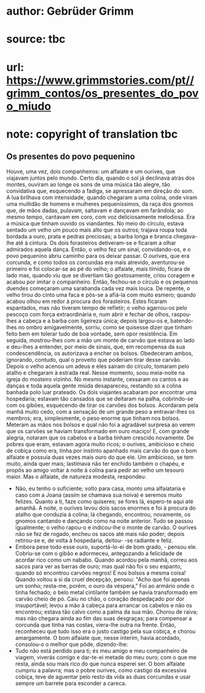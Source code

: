 # author: Gebrüder Grimm
# source: tbc
# url: https://www.grimmstories.com/pt//grimm_contos/os_presentes_do_povo_miudo
# note: copyright of translation tbc

## Os presentes do povo pequenino 

Houve, uma vez, dois companheiros: um alfaiate e um ourives, que
viajavam juntos pelo mundo. Certo dia, quando o sol já declinava atrás
dos montes, ouviram ao longe os sons de uma música tão alegre, tão
convidativa que, esquecendo a fadiga, se apressaram em direção do som. A
lua brilhava com intensidade, quando chegaram a uma colina, onde viram
uma multidão de homens e mulheres pequeníssimos, da raça dos gnomos que,
de mãos dadas, pulavam, saltavam e dançavam em farândola; ao mesmo
tempo, cantavam em coro, com voz deliciosamente melodiosa. Era a música
que tinham ouvido os viandantes.
No meio do círculo, estava sentado um velho um pouco mais alto que os
outros; trajava roupa toda bordada a ouro, prata e pedras preciosas; a
barba longa e branca chegava-lhe até à cintura. Os dois forasteiros
detiveram-se e ficaram a olhar admirados aquela dança. Então, o velho
fez um sinal, convidando-os, e o povo pequenino abriu caminho para os
deixar passar.
O ourives, que era corcunda, e como todos os corcundas era mais
atrevido, aventurou-se primeiro e foi colocar-se ao pé do velho; o
alfaiate, mais tímido, ficara de lado mas, quando viu que se divertiam
tão gostosamente, criou coragem e acabou por imitar o companheiro.
Então, fechou-se o círculo e os pequenos duendes começaram uma sarabanda
cada vez mais louca. De repente, o velho tirou do cinto uma faca e
pôs-se a afiá-la com muito esmero; quando acabou olhou em redor à
procura dos forasteiros. Estes ficaram espantados, mas não tiveram tempo
de refletir; o velho agarrou-os pelo pescoço com força extraordinária e,
num abrir e fechar de olhos, raspou-lhes a cabeça e a barba com
ligeireza única; depois largou-os e, batendo-lhes no ombro
amigavelmente, sorriu, como se quisesse dizer que tinham feito bem em
tolerar tudo de boa vontade, sem opor resistência.
Em seguida, mostrou-lhes com a mão um monte de carvão que estava ao lado
e deu-lhes a entender, por meio de sinais, que, em recompensa da sua
condescendência, os autorizava a encher os bolsos. Obedeceram ambos,
ignorando, contudo, qual o proveito que poderiam tirar desse carvão.
Depois o velho acenou um adeus e eles saíram do círculo, tomaram pelo
atalho e chegaram à estrada real. Nesse momento, soou meia-noite na
igreja do mosteiro vizinho. No mesmo instante, cessaram os cantos e as
danças e toda aquela gente miúda desapareceu, restando só a colina
banhada polo luar prateado.
Os dois viajantes acabaram por encontrar uma hospedaria; estavam tão
cansados que se deitaram na palha, cobrindo-se com os gibões, esquecendo
de tirar os carvões dos bolsos. Acordaram pela manhã muito cedo, com a
sensação de um grande peso a entravar-lhes os membros; era,
simplesmente, o peso enorme que tinham nos bolsos. Meteram as mãos nos
bolsos e qual não foi a agradável surpresa ao verem que os carvões se
haviam transformado em ouro maciço! E, com grande alegria, notaram que
os cabelos e a barba tinham crescido novamente.
De pobres que eram, estavam agora muito ricos; o ourives, ambicioso e
cheio de cobiça como era, tinha por instinto apanhado mais carvão do que
o bom alfaiate e possuía duas vezes mais ouro do que ele. Um ambicioso,
se tem muito, ainda quer mais; lastimava não ter enchido também o
chapéu, e propôs ao amigo voltar à noite à colina para pedir ao velho um
tesouro maior. Mas o alfaiate, de natureza modesta, respondeu:
- Não, eu tenho o suficiente; volto para casa, monto uma alfaiataria e
caso com a Joana (assim se chamava sua noiva) e seremos muito felizes.
Quanto a ti, faze como quiseres; se fores lá, espero-te aqui até
amanhã.
A noite, o ourives levou dois sacos enormes e foi à procura do atalho
que conduzia à colina; lá chegando, encontrou, novamente, os gnomos
cantando e dançando como na noite anterior. Tudo se passou igualmente; o
velho rapou-o e indicou-lhe o monte de carvão. O ourives não se fez de
rogado, encheu os sacos até mais não poder; depois retirou-se e, de
volta à hospedaria, deitou- -se radiante e feliz.
- Embora pese todo esse ouro, suportá-lo-ei de bom grado, - pensou ele.
Cobriu-se com o gibão e adormeceu, antegozando a felicidade de acordar
rico como um nababo. Quando acordou pela manhã, correu aos sacos para
ver as barras de ouro; mas qual não foi o seu espanto, quando só
encontrou carvões negros! E nos bolsos a mesma coisa!
Quando voltou a si da cruel decepção, pensou: "Acho que foi apenas um
sonho; resta-me, porém, o ouro da véspera,"
Foi ao armário onde o tinha fechado; o belo metal cintilante também se
havia transformado em carvão cheio de pó. Caiu no chão, o coração
despedaçado por dor insuportável; levou a mão à cabeça para arrancar os
cabelos e não os encontrou; estava tão calvo como a palma da sua mão.
Chorou de raiva; mas não chegara ainda ao fim das suas desgraças; para
compensar a corcunda que tinha nas costas, viera-lhe outra na frente.
Então, reconheceu que tudo isso era o justo castigo pela sua cobiça, e
chorou amargamente. O bom alfaiate que, nesse interim, havia acordado,
consolou-o o melhor que pôde, dizendo-lhe:
- Tudo não está perdido para ti; és meu amigo e meu companheiro de
viagem, viverás comigo e dar-te-ei metade do meu ouro; com o que me
resta, ainda sou mais rico do que nunca esperei ser.
O bom alfaiate cumpriu a palavra; mas o pobre ourives, como castigo da
excessiva cobiça, teve de aguentar pelo resto da vida as duas corcundas
e usar sempre um barrete para esconder a careca.
